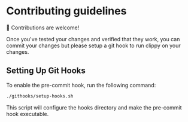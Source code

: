 # Contributing guidelines

👋 Contributions are welcome!

Once you've tested your changes and verified that they work, you can commit your changes but please setup a git hook to run clippy on your changes.

## Setting Up Git Hooks

To enable the pre-commit hook, run the following command:

```bash
./githooks/setup-hooks.sh
```

This script will configure the hooks directory and make the pre-commit hook executable.

